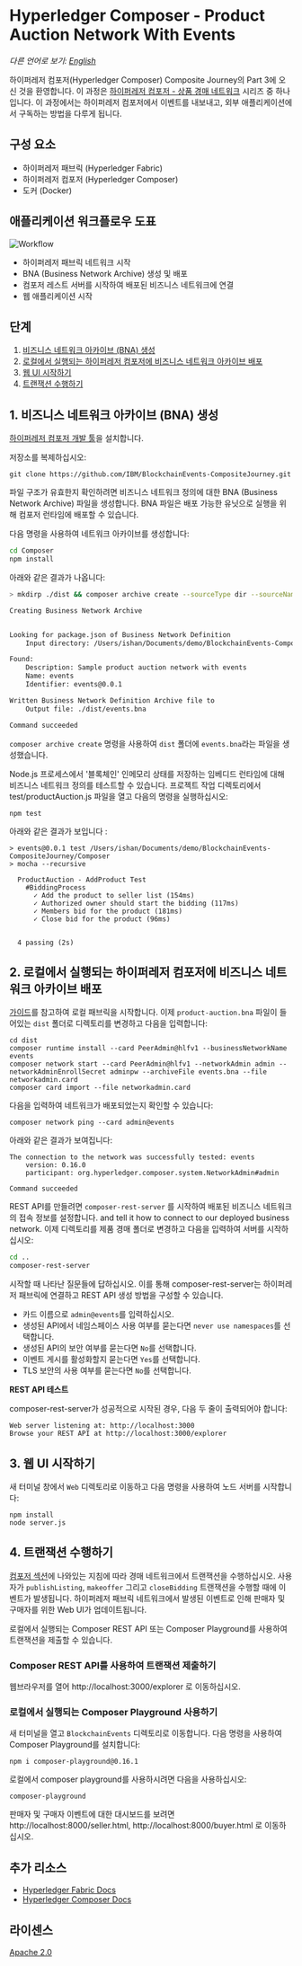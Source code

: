 # Hyperledger Composer - Product Auction Network With Events

*다른 언어로 보기: [English](README.md)*

하이퍼레저 컴포저(Hyperledger Composer) Composite Journey의 Part 3에 오신 것을 환영합니다. 이 과정은 [하이퍼레저 컴포저 - 상품 경매 네트워크](https://github.com/IBM/BlockchainSmartContractTrading-CompositeJourney/blob/master/README-ko.md) 시리즈 중 하나입니다. 이 과정에서는 하이퍼레저 컴포저에서 이벤트를 내보내고, 외부 애플리케이션에서 구독하는 방법을 다루게 됩니다.

## 구성 요소

* 하이퍼레저 패브릭 (Hyperledger Fabric)
* 하이퍼레저 컴포저 (Hyperledger Composer)
* 도커 (Docker)

## 애플리케이션 워크플로우 도표

![Workflow](images/workflow.png)

* 하이퍼레저 패브릭 네트워크 시작
* BNA (Business Network Archive) 생성 및 배포
* 컴포저 레스트 서버를 시작하여 배포된 비즈니스 네트워크에 연결
* 웹 애플리케이션 시작

## 단계

1. [비즈니스 네트워크 아카이브 (BNA) 생성](#1-비즈니스-네트워크-아카이브-bna-생성)
2. [로컬에서 실행되는 하이퍼레저 컴포저에 비즈니스 네트워크 아카이브 배포](#2-로컬에서-실행되는-하이퍼레저-컴포저에-비즈니스-네트워크-아카이브-배포)
3. [웹 UI 시작하기](#3-웹-ui-시작하기)
4. [트랜잭션 수행하기](#4-트랜잭션-수행하기)

## 1. 비즈니스 네트워크 아카이브 (BNA) 생성

[하이퍼레저 컴포저 개발 툴](https://github.com/IBM/BlockchainNetwork-CompositeJourney/blob/master/README-ko.md#1-%ED%95%98%EC%9D%B4%ED%8D%BC%EB%A0%88%EC%A0%80-%EC%BB%B4%ED%8F%AC%EC%A0%80-%EA%B0%9C%EB%B0%9C-%ED%88%B4-%EC%84%A4%EC%B9%98%ED%95%98%EA%B8%B0)을 설치합니다.

저장소를 복제하십시오:
```
git clone https://github.com/IBM/BlockchainEvents-CompositeJourney.git
```

파일 구조가 유효한지 확인하려면 비즈니스 네트워크 정의에 대한 BNA (Business Network Archive) 파일을 생성합니다. BNA 파일은 배포 가능한 유닛으로 실행을 위해 컴포저 런타임에 배포할 수 있습니다.

다음 명령을 사용하여 네트워크 아카이브를 생성합니다:
```bash
cd Composer
npm install
```
아래와 같은 결과가 나옵니다:
```bash
> mkdirp ./dist && composer archive create --sourceType dir --sourceName . -a ./dist/events.bna

Creating Business Network Archive


Looking for package.json of Business Network Definition
	Input directory: /Users/ishan/Documents/demo/BlockchainEvents-CompositeJourney/Composer

Found:
	Description: Sample product auction network with events
	Name: events
	Identifier: events@0.0.1

Written Business Network Definition Archive file to
	Output file: ./dist/events.bna

Command succeeded
```

`composer archive create` 명령을 사용하여 `dist` 폴더에 `events.bna`라는 파일을 생성했습니다.

Node.js 프로세스에서 '블록체인' 인메모리 상태를 저장하는 임베디드 런타임에 대해 비즈니스 네트워크 정의를 테스트할 수 있습니다.
프로젝트 작업 디렉토리에서 test/productAuction.js 파일을 열고 다음의 명령을 실행하십시오:
```
npm test
```
아래와 같은 결과가 보입니다 :
```
> events@0.0.1 test /Users/ishan/Documents/demo/BlockchainEvents-CompositeJourney/Composer
> mocha --recursive

  ProductAuction - AddProduct Test
    #BiddingProcess
      ✓ Add the product to seller list (154ms)
      ✓ Authorized owner should start the bidding (117ms)
      ✓ Members bid for the product (181ms)
      ✓ Close bid for the product (96ms)


  4 passing (2s)
```

## 2. 로컬에서 실행되는 하이퍼레저 컴포저에 비즈니스 네트워크 아카이브 배포

[가이드](https://github.com/IBM/BlockchainNetwork-CompositeJourney/blob/master/README-ko.md#2-%ED%95%98%EC%9D%B4%ED%8D%BC%EB%A0%88%EC%A0%80-%ED%8C%A8%EB%B8%8C%EB%A6%AD-%EC%8B%9C%EC%9E%91%ED%95%98%EA%B8%B0)를 참고하여 로컬 패브릭을 시작합니다.
이제 `product-auction.bna` 파일이 들어있는 `dist` 폴더로 디렉토리를 변경하고 다음을 입력합니다:
```
cd dist
composer runtime install --card PeerAdmin@hlfv1 --businessNetworkName events
composer network start --card PeerAdmin@hlfv1 --networkAdmin admin --networkAdminEnrollSecret adminpw --archiveFile events.bna --file networkadmin.card
composer card import --file networkadmin.card
```

다음을 입력하여 네트워크가 배포되었는지 확인할 수 있습니다:
```
composer network ping --card admin@events
```

아래와 같은 결과가 보여집니다:
```
The connection to the network was successfully tested: events
	version: 0.16.0
	participant: org.hyperledger.composer.system.NetworkAdmin#admin

Command succeeded
```

REST API를 만들려면 `composer-rest-server` 를 시작하여 배포된 비즈니스 네트워크의 접속 정보를 설정합니다.  and tell it how to connect to our deployed business network.
이제 디렉토리를 제품 경매 폴더로 변경하고 다음을 입력하여 서버를 시작하십시오:
```bash
cd ..
composer-rest-server
```

시작할 때 나타난 질문들에 답하십시오. 이를 통해 composer-rest-server는 하이퍼레저 패브릭에 연결하고 REST API 생성 방법을 구성할 수 있습니다.
* 카드 이름으로 `admin@events`를 입력하십시오.
* 생성된 API에서 네임스페이스 사용 여부를 묻는다면 `never use namespaces`를 선택합니다.
* 생성된 API의 보안 여부를 묻는다면 `No`를 선택합니다.
* 이벤트 게시를 활성화할지 묻는다면 `Yes`를 선택합니다.
* TLS 보안의 사용 여부를 묻는다면 `No`를 선택합니다.

**REST API 테스트**

composer-rest-server가 성공적으로 시작된 경우, 다음 두 줄이 출력되어야 합니다:
```
Web server listening at: http://localhost:3000
Browse your REST API at http://localhost:3000/explorer
```

## 3. 웹 UI 시작하기

새 터미널 창에서 `Web` 디렉토리로 이동하고 다음 명령을 사용하여 노드 서버를 시작합니다:
```
npm install
node server.js
```

## 4. 트랜잭션 수행하기

[컴포저 섹션](https://github.com/IBM/BlockchainSmartContractTrading-CompositeJourney/blob/master/README-ko.md#2-%EC%BB%B4%ED%8F%AC%EC%A0%80-%ED%94%8C%EB%A0%88%EC%9D%B4%EA%B7%B8%EB%9D%BC%EC%9A%B4%EB%93%9C%EB%A5%BC-%EC%82%AC%EC%9A%A9%ED%95%98%EC%97%AC-%EB%B9%84%EC%A6%88%EB%8B%88%EC%8A%A4-%EB%84%A4%ED%8A%B8%EC%9B%8C%ED%81%AC-%EC%95%84%EC%B9%B4%EC%9D%B4%EB%B8%8C-%EB%B0%B0%ED%8F%AC%ED%95%98%EA%B8%B0)에 나와있는 지침에 따라 경매 네트워크에서 트랜잭션을 수행하십시오. 사용자가 `publishListing`, `makeoffer` 그리고 `closeBidding` 트랜잭션을 수행할 때에 이벤트가 발생됩니다. 하이퍼레저 패브릭 네트워크에서 발생된 이벤트로 인해 판매자 및 구매자를 위한 Web UI가 업데이트됩니다.

로컬에서 실행되는 Composer REST API 또는 Composer Playground를 사용하여 트랜잭션을 제출할 수 있습니다.

### Composer REST API를 사용하여 트랜잭션 제출하기

웹브라우저를 열어 http://localhost:3000/explorer 로 이동하십시오.

### 로컬에서 실행되는 Composer Playground 사용하기

새 터미널을 열고 `BlockchainEvents` 디렉토리로 이동합니다. 다음 명령을 사용하여 Composer Playground를 설치합니다:
```
npm i composer-playground@0.16.1
```

로컬에서 composer playground를 사용하시려면 다음을 사용하십시오:
```
composer-playground
```

판매자 및 구매자 이벤트에 대한 대시보드를 보려면 http://localhost:8000/seller.html, http://localhost:8000/buyer.html 로 이동하십시오.

## 추가 리소스
* [Hyperledger Fabric Docs](http://hyperledger-fabric.readthedocs.io/en/latest/)
* [Hyperledger Composer Docs](https://hyperledger.github.io/composer/introduction/introduction.html)

## 라이센스
[Apache 2.0](LICENSE)
